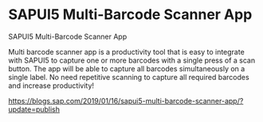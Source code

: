 # SAPUI5 Multi-Barcode Scanner App
SAPUI5 Multi-Barcode Scanner App

Multi barcode scanner app is a productivity tool that is easy to integrate with SAPUI5 to capture one or more barcodes with a single press of a scan button. The app will be able to  capture all barcodes simultaneously on a single label. No need repetitive scanning to capture all required barcodes and increase productivity!

https://blogs.sap.com/2019/01/16/sapui5-multi-barcode-scanner-app/?update=publish
